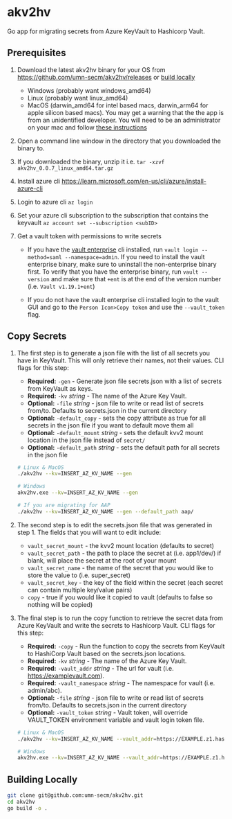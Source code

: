 # akv2hv

Go app for migrating secrets from Azure KeyVault to Hashicorp Vault.

## Prerequisites

1. Download the latest akv2hv binary for your OS from https://github.com/umn-secm/akv2hv/releases or [build locally](./README.md#building-locally)

      - Windows (probably want windows_amd64)
      - Linux (probably want linux_amd64)
      - MacOS (darwin_amd64 for intel based macs, darwin_arm64 for apple silicon based macs). You may get a warning that the the app is from an unidentified developer. You will need to be an administrator on your mac and follow [these instructions](https://support.apple.com/en-us/102445)

2. Open a command line window in the directory that you downloaded the binary to.

3. If you downloaded the binary, unzip it i.e. `tar -xzvf akv2hv_0.0.7_linux_amd64.tar.gz`

4. Install azure cli <https://learn.microsoft.com/en-us/cli/azure/install-azure-cli>

5. Login to azure cli `az login`

6. Set your azure cli subscription to the subscription that contains the keyvault `az account set --subscription <subID>`

7. Get a vault token with permissions to write secrets

    - If you have the [vault enterprise](https://www.hashicorp.com/en/resources/getting-vault-enterprise-installed-running) cli installed, run `vault login --method=saml --namespace=admin`. If you need to install the vault enterprise binary, make sure to uninstall the non-enterprise binary first. To verify that you have the enterprise binary, run `vault --version` and make sure that `+ent` is at the end of the version number (i.e. `Vault v1.19.1+ent`)

    - If you do not have the vault enterprise cli installed login to the vault GUI and go to the `Person Icon>Copy token` and use the `--vault_token` flag.

## Copy Secrets

1. The first step is to generate a json file with the list of all secrets you have in KeyVault. This will only retrieve their names, not their values. CLI flags for this step: 
      
      - **Required:** `-gen` - Generate json file secrets.json with a list of secrets from KeyVault as keys.
      - **Required:** `-kv` *string* - The name of the Azure Key Vault.
      - **Optional:** `-file` *string* - json file to write or read list of secrets from/to. Defaults to secrets.json in the current directory
      - **Optional:** `-default_copy` - sets the copy attribute as true for all secrets in the json file if you want to default move them all
      - **Optional:** `-default_mount` *string* - sets the default kvv2 mount location in the json file instead of `secret/`
      - **Optional:** `-default_path` *string* - sets the default path for all secrets in the json file

    ```bash
    # Linux & MacOS
    ./akv2hv --kv=INSERT_AZ_KV_NAME --gen

    # Windows
    akv2hv.exe --kv=INSERT_AZ_KV_NAME --gen

    # If you are migrating for AAP
    ./akv2hv --kv=INSERT_AZ_KV_NAME --gen --default_path aap/
    ```

2. The second step is to edit the secrets.json file that was generated in step 1. The fields that you will want to edit include:

    - `vault_secret_mount`    - the kvv2 mount location (defaults to secret)
    - `vault_secret_path`     - the path to place the secret at (i.e. app1/dev/) if blank, will place the secret at the root of your mount
    - `vault_secret_name` 	- the name of the secret that you would like to store the value to (i.e. super_secret)
    - `vault_secret_key`      - the key of the field within the secret (each secret can contain multiple key/value pairs)
    - `copy`                  - true if you would like it copied to vault (defaults to false so nothing will be copied)

3. The final step is to run the copy function to retrieve the secret data from Azure KeyVault and write the secrets to Hashicorp Vault. CLI flags for this step: 

      - **Required:** `-copy` - Run the function to copy the secrets from KeyVault to HashiCorp Vault based on the secrets.json locations.
      - **Required:** `-kv` *string* - The name of the Azure Key Vault.
      - **Required:** `-vault_addr` *string* - The url for vault (i.e. https://examplevault.com).
      - **Required:** `-vault_namespace` *string* - The namespace for vault (i.e. admin/abc).
      - **Optional:** `-file` *string* - json file to write or read list of secrets from/to. Defaults to secrets.json in the current directory
      - **Optional:** `-vault_token` *string* - Vault token, will override VAULT_TOKEN environment variable and vault login token file.

    ```bash
    # Linux & MacOS
    ./akv2hv --kv=INSERT_AZ_KV_NAME --vault_addr=https://EXAMPLE.z1.hashicorp.cloud:8200/ --vault_namespace=admin/namespace --copy

    # Windows
    akv2hv.exe --kv=INSERT_AZ_KV_NAME --vault_addr=https://EXAMPLE.z1.hashicorp.cloud:8200/ --vault_namespace=admin/namespace --copy
    ```


## Building Locally

```bash
git clone git@github.com:umn-secm/akv2hv.git
cd akv2hv
go build -o .
```
